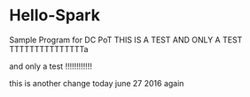 # Hello-Spark
Sample Program for DC PoT
THIS IS A TEST AND ONLY A TEST
TTTTTTTTTTTTTTTa


and only a test !!!!!!!!!!!!

this is another change today june 27 2016 again

